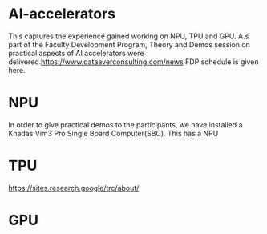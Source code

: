 # AI-accelerators
This captures the experience gained working on NPU, TPU and GPU. A.s part of the Faculty Development Program, Theory and Demos session on practical aspects of AI accelerators were delivered.https://www.dataeverconsulting.com/news FDP schedule is given here.
# NPU
In order to give practical demos to the participants, we have installed a Khadas Vim3 Pro Single Board Computer(SBC). This has a NPU

# TPU
https://sites.research.google/trc/about/

# GPU

